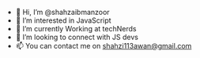 - 👋 Hi, I’m @shahzaibmanzoor
- 👀 I’m interested in JavaScript
- 🌱 I’m currently Working at techNerds
- 💞️ I’m looking to connect with JS devs
- 📫 You can contact me on shahzi113awan@gmail.com

<!---
shahzaibmanzoor/shahzaibmanzoor is a ✨ special ✨ repository because its `README.md` (this file) appears on your GitHub profile.
You can click the Preview link to take a look at your changes.
--->
